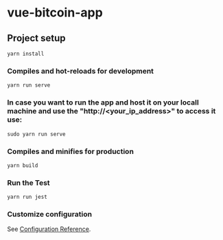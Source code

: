 # vue-bitcoin-app

## Project setup
```
yarn install
```

### Compiles and hot-reloads for development
```
yarn run serve
```

### In case you want to run the app and host it on your locall machine and use the "http://<your_ip_address>" to access it use:  
```
sudo yarn run serve
```

### Compiles and minifies for production
```
yarn build
```

### Run the Test
```
yarn run jest
```

### Customize configuration
See [Configuration Reference](https://cli.vuejs.org/config/).
